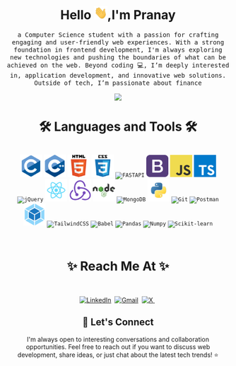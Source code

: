 
<h1 align="center">Hello <img width="30px" height="30px" src="GIF/Hi.gif">,I'm Pranay</h1>
<p align="center">
<samp>
a Computer Science student with a passion for crafting engaging and user-friendly web experiences. With a strong foundation in frontend development, I'm always exploring new technologies and pushing the boundaries of what can be achieved on the web. Beyond coding  💻, I’m deeply interested in, application development, and innovative web solutions. Outside of tech, I’m passionate about finance 
</samp>
</p>


 
  <div align=center>
    <a href="https://github.com/peachpranay/github-readme-stats">
      <img width=325 align="center" src="https://github-readme-stats.vercel.app/api/top-langs/?username=peachpranay&title_color=61dafb&hide=c%2B%2B&text_color=ffffff&icon_color=61dafb&bg_color=20232a&langs_count=8&layout=compact&border_color=61dafb&hide_border=true" />
    </a>
  </div>

<h1 align="center">🛠️ Languages and Tools 🛠️</h1>
<p align="center">
<br>
 <code><img height="50" src="https://github.com/devicons/devicon/blob/master/icons/c/c-original.svg" alt="C"></code>
<code><img height="50" src="https://raw.githubusercontent.com/devicons/devicon/master/icons/cplusplus/cplusplus-original.svg" alt="C++"></code>
<code><img height="50" src="https://raw.githubusercontent.com/github/explore/80688e429a7d4ef2fca1e82350fe8e3517d3494d/topics/html/html.png" alt="HTML"></code>
<code><img height="50" src="https://raw.githubusercontent.com/github/explore/80688e429a7d4ef2fca1e82350fe8e3517d3494d/topics/css/css.png" alt="CSS"></code>
<code><img height="50" src="https://fastapi.tiangolo.com/img/logo-margin/logo-teal.png" alt="FASTAPI"></code>
<code><img height="50" src="https://raw.githubusercontent.com/github/explore/80688e429a7d4ef2fca1e82350fe8e3517d3494d/topics/bootstrap/bootstrap.png" alt="Bootstrap"></code>
<code><img height="50" src="https://raw.githubusercontent.com/github/explore/80688e429a7d4ef2fca1e82350fe8e3517d3494d/topics/javascript/javascript.png" alt="Javascript"></code>
<code><img height="50" src="https://raw.githubusercontent.com/github/explore/80688e429a7d4ef2fca1e82350fe8e3517d3494d/topics/typescript/typescript.png" alt="Typescript"></code>
<code><img height="50" src="https://www.vectorlogo.zone/logos/jquery/jquery-ar21.svg" alt="jQuery"></code> 
<code><img height="50" src="https://raw.githubusercontent.com/github/explore/80688e429a7d4ef2fca1e82350fe8e3517d3494d/topics/react/react.png" alt="ReactJS"></code>
<code><img height="50" src="https://raw.githubusercontent.com/github/explore/80688e429a7d4ef2fca1e82350fe8e3517d3494d/topics/redux/redux.png" alt="Redux"></code>
<code><img height="50" src="https://github.com/devicons/devicon/blob/master/icons/nodejs/nodejs-original-wordmark.svg" alt="NodeJS"></code>
<code><img height="50" src="https://www.vectorlogo.zone/logos/mongodb/mongodb-ar21.svg" alt="MongoDB"></code>
<code><img height="50" src="https://raw.githubusercontent.com/github/explore/80688e429a7d4ef2fca1e82350fe8e3517d3494d/topics/python/python.png" alt="Python"></code>
<code><img height="50" src="https://www.vectorlogo.zone/logos/git-scm/git-scm-icon.svg" alt="Git"></code>
<code><img  height="50" src="https://www.vectorlogo.zone/logos/getpostman/getpostman-icon.svg" alt="Postman"></code>
<code><img height="50" src="https://github.com/devicons/devicon/blob/master/icons/webpack/webpack-original.svg" alt="Webpack"></code>
<code><img height="50" src="https://www.vectorlogo.zone/logos/tailwindcss/tailwindcss-icon.svg" alt="TailwindCSS"></code>
<code><img height="50" src="https://www.vectorlogo.zone/logos/babeljs/babeljs-icon.svg" alt="Babel"></code>
<code><img height="50" src="https://pandas.pydata.org/static/img/pandas_white.svg" alt="Pandas"></code>
<code><img height="50" src="https://numpy.org/images/logo.svg" alt="Numpy"></code>
<code><img height="50" src="https://scikit-learn.org/stable/_static/scikit-learn-logo-small.png" alt="Scikit-learn"></code>


<div align="center">
 
</p><br>
<h1 align="center">✨ Reach Me At ✨</h1>
<p align="center">
<br>

<a href="https://www.linkedin.com/in/pranay-rajvanshi/"><img src="https://img.shields.io/badge/linkedin-%230077B5.svg?&style=for-the-badge&logo=linkedin&logoColor=white" alt="LinkedIn" /></a>&nbsp;
<a href="mailto:pranay.rajvanshi@gmail.com?subject=Hello%20Kunal"><img src="https://img.shields.io/badge/gmail-%23D14836.svg?&style=for-the-badge&logo=gmail&logoColor=white" alt="Gmail"/></a>&nbsp;
<a href="https://x.com/peachpranay">  <img src="https://img.shields.io/badge/X-000000?style=for-the-badge&logo=X&logoColor=white&labelWidth=500" alt="X" />
</a>&nbsp;

</p>

</div>

<div align="center">
    <h2>💬 Let's Connect</h2>
    <p>
        I'm always open to interesting conversations and collaboration opportunities. Feel free to reach out if you 
        want to discuss web development, share ideas, or just chat about the latest tech trends! ⭐️
    </p>
</div>
